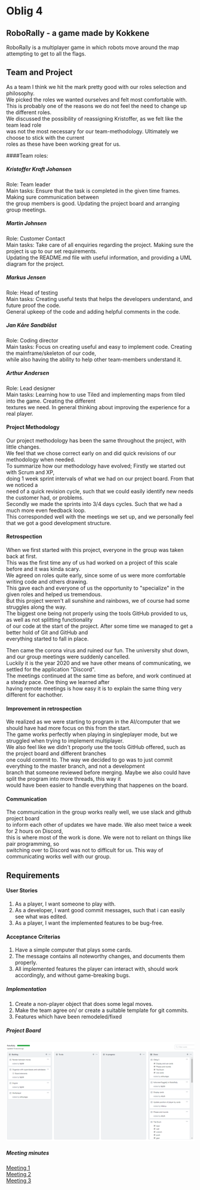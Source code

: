 # Oblig 4

## RoboRally - a game made by Kokkene
RoboRally is a multiplayer game in which robots move around the map attempting to get to all the flags. 

## Team and Project
As a team I think we hit the mark pretty good with our roles selection and philosophy.\
We picked the roles we wanted ourselves and felt most comfortable with.\
This is probably one of the reasons we do not feel the need to change up the different roles.\
We discussed the possibility of reassigning Kristoffer, as we felt like the team lead role\
was not the most necessary for our team-methodology. Ultimately we choose to stick with the current\
roles as these have been working great for us.

####Team roles:
##### Kristoffer Kraft Johansen
Role: Team leader  
Main tasks: Ensure that the task is completed in the given time frames. Making sure communication between\
the group members is good. Updating the project board and arranging group meetings.

##### Martin Johnsen
Role: Customer Contact  
Main tasks: Take care of all enquiries regarding the project. Making sure the project is up to our set requirements.\
Updating the README.md file with useful information, and providing a UML diagram for the project.

##### Markus Jensen 
Role: Head of testing  
Main tasks: Creating useful tests that helps the developers understand, and future proof the code.\
General upkeep of the code and adding helpful comments in the code.

##### Jan Kåre Sandblåst
Role: Coding director  
Main tasks: Focus on creating useful and easy to implement code. Creating the mainframe/skeleton of our code,\
while also having the ability to help other team-members understand it. 

##### Arthur Andersen 
Role: Lead designer  
Main tasks: Learning how to use Tiled and implementing maps from tiled into the game. Creating the different\
textures we need. In general thinking about improving the experience for a real player.

#### Project Methodology
Our project methodology has been the same throughout the project, with little changes.\
We feel that we chose correct early on and did quick revisions of our methodology when needed.\
To summarize how our methodology have evolved; Firstly we started out with Scrum and XP,\
doing 1 week sprint intervals of what we had on our project board. From that we noticed a\
need of a quick revision cycle, such that we could easily identify new needs the customer had, or problems.\
Secondly we made the sprints into 3/4 days cycles. Such that we had a much more even feedback loop.\
This corresponded well with the meetings we set up, and we personally feel that we got a good development structure.

#### Retrospection
When we first started with this project, everyone in the group was taken back at first.\
This was the first time any of us had worked on a project of this scale before and it was kinda scary.\
We agreed on roles quite early, since some of us were more comfortable writing code and others drawing.\
This gave each and everyone of us the opportunity to "specialize" in the given roles and helped us tremendous.\
But this project weren't all sunshine and rainbows, we of course had some struggles along the way.\
The biggest one being not properly using the tools GitHub provided to us, as well as not splitting functionality\
of our code at the start of the project. After some time we managed to get a better hold of Git and GitHub and\
everything started to fall in place.

Then came the corona virus and ruined our fun. The university shut down, and our group meetings were suddenly cancelled.\
Luckily it is the year 2020 and we have other means of communicating, we settled for the application "Discord".\
The meetings continued at the same time as before, and work continued at a steady pace. One thing we learned after\
having remote meetings is how easy it is to explain the same thing very different for eachother. 


#### Improvement in retrospection
We realized as we were starting to program in the AI/computer that we should have had more focus on this from the start.\
The game works perfectly when playing in singleplayer mode, but we struggled when trying to implement multiplayer.\
We also feel like we didn't proporly use the tools GitHub offered, such as the project board and different branches\
one could commit to. The way we decided to go was to just commit everything to the master branch, and not a development\
branch that someone reviewed before merging. Maybe we also could have split the program into more threads, this way it\
would have been easier to handle everything that happenes on the board.

#### Communication
The communication in the group works really well, we use slack and github project board\
to inform each other of updates we have made. We also meet twice a week for 2 hours on Discord,\
this is where most of the work is done. We were not to reliant on things like pair programming, so\
switching over to Discord was not to difficult for us.
This way of communicating works well with our group.

## Requirements

#### User Stories

1.  As a player, I want someone to play with.
2.  As a developer, I want good commit messages, such that i can easily see what was edited.
3.  As a player, I want the implemented features to be bug-free. 

#### Acceptance Criterias

1.  Have a simple computer that plays some cards.
2.  The message contains all noteworthy changes, and documents them properly.
3.  All implemented features the player can interact with, should work accordingly, and without game-breaking bugs.

##### Implementation

1.  Create a non-player object that does some legal moves.
2.  Make the team agree on/ or create a suitable template for git commits.
3.  Features which have been remodeled/fixed

##### Project Board

![PNG](../assets/project_Board.png "Our github Project Board")
      
##### Meeting minutes
[Meeting 1](https://github.com/inf112-v20/Kokkene/blob/master/Deliverables/MinutesOblig4/Tuesday310320.md)  
[Meeting 2](https://github.com/inf112-v20/Kokkene/blob/master/Deliverables/MinutesOblig4/Tuesday140420.md)  
[Meeting 3](https://github.com/inf112-v20/Kokkene/blob/master/Deliverables/MinutesOblig4/Thursday160420.md)
